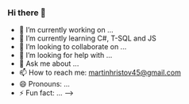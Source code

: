 ### Hi there 👋

- 🔭 I’m currently working on ...
- 🌱 I’m currently learning  C#, T-SQL and JS
- 👯 I’m looking to collaborate on ...
- 🤔 I’m looking for help with ...
- 💬 Ask me about ...
- 📫 How to reach me: martinhristov45@gmail.com
- 😄 Pronouns: ...
- ⚡ Fun fact: ...
-->
